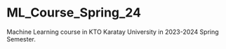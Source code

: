 # ML_Course_Spring_24
Machine Learning course in KTO Karatay University in 2023-2024 Spring Semester. 
